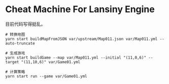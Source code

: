 # Cheat Machine For Lansiny Engine

目前代码写得挺乱。

``` shell
# 转换地图
yarn start buildMapFromJSON var/upstream/Map011.json var/Map011.yml --auto-truncate

# 生成游戏
yarn start buildGame --map var/Map011.yml --initial "(11,0,6)" --target "(11,10,6)" var/Game01.yml

# 计算策略
yarn start run --game var/Game01.yml
```
